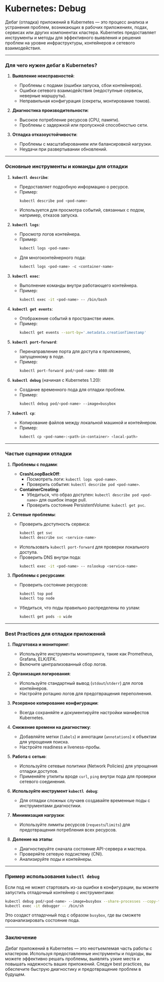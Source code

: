 # Kubernetes: Debug

Дебаг (отладка) приложений в Kubernetes — это процесс анализа и устранения проблем, возникающих в рабочих приложениях, подах, сервисах или других компонентах кластера. Kubernetes предоставляет инструменты и методы для эффективного выявления и решения проблем на уровне инфраструктуры, контейнеров и сетевого взаимодействия.

---

### Для чего нужен дебаг в Kubernetes?

1. **Выявление неисправностей**:
   - Проблемы с подами (ошибки запуска, сбои контейнеров).
   - Ошибки сетевого взаимодействия (недоступные сервисы, неверные маршруты).
   - Неправильная конфигурация (секреты, монтирование томов).
   
2. **Диагностика производительности**:
   - Высокое потребление ресурсов (CPU, памяти).
   - Проблемы с задержкой или пропускной способностью сети.

3. **Отладка отказоустойчивости**:
   - Проблемы с масштабированием или балансировкой нагрузки.
   - Неудачи при развертывании обновлений.

---

### Основные инструменты и команды для отладки

1. **`kubectl describe`**:
   - Предоставляет подробную информацию о ресурсе.
   - Пример:
     ```bash
     kubectl describe pod <pod-name>
     ```
   - Используется для просмотра событий, связанных с подом, например, отказов запуска.

2. **`kubectl logs`**:
   - Просмотр логов контейнера.
   - Пример:
     ```bash
     kubectl logs <pod-name>
     ```
   - Для многоконтейнерного пода:
     ```bash
     kubectl logs <pod-name> -c <container-name>
     ```

3. **`kubectl exec`**:
   - Выполнение команды внутри работающего контейнера.
   - Пример:
     ```bash
     kubectl exec -it <pod-name> -- /bin/bash
     ```

4. **`kubectl get events`**:
   - Отображение событий в пространстве имен.
   - Пример:
     ```bash
     kubectl get events --sort-by='.metadata.creationTimestamp'
     ```

5. **`kubectl port-forward`**:
   - Перенаправление порта для доступа к приложению, запущенному в поде.
   - Пример:
     ```bash
     kubectl port-forward pod/<pod-name> 8080:80
     ```

6. **`kubectl debug`** (начиная с Kubernetes 1.20):
   - Создание временного пода для отладки проблем.
   - Пример:
     ```bash
     kubectl debug pod/<pod-name> --image=busybox
     ```

7. **`kubectl cp`**:
   - Копирование файлов между локальной машиной и контейнером.
   - Пример:
     ```bash
     kubectl cp <pod-name>:<path-in-container> <local-path>
     ```

---

### Частые сценарии отладки

1. **Проблемы с подами**:
   - **CrashLoopBackOff**:
     - Посмотреть логи: `kubectl logs <pod-name>`.
     - Проверить события: `kubectl describe pod <pod-name>`.
   - **ContainerCreating**:
     - Убедиться, что образ доступен: `kubectl describe pod <pod-name>` для ошибок image pull.
     - Проверить состояние PersistentVolume: `kubectl get pvc`.

2. **Сетевые проблемы**:
   - Проверить доступность сервиса:
     ```bash
     kubectl get svc
     kubectl describe svc <service-name>
     ```
   - Использовать `kubectl port-forward` для проверки локального доступа.
   - Проверить DNS внутри пода:
     ```bash
     kubectl exec -it <pod-name> -- nslookup <service-name>
     ```

3. **Проблемы с ресурсами**:
   - Проверить состояние ресурсов:
     ```bash
     kubectl top pod
     kubectl top node
     ```
   - Убедиться, что поды правильно распределены по узлам:
     ```bash
     kubectl get pods -o wide
     ```

---

### Best Practices для отладки приложений

1. **Подготовка и мониторинг**:
   - Используйте инструменты мониторинга, такие как Prometheus, Grafana, ELK/EFK.
   - Включите централизованный сбор логов.

2. **Организация логирования**:
   - Используйте стандартный вывод (`stdout`/`stderr`) для логов контейнеров.
   - Настройте ротацию логов для предотвращения переполнения.

3. **Резервное копирование конфигурации**:
   - Всегда сохраняйте и документируйте настройки манифестов Kubernetes.

4. **Снижение времени на диагностику**:
   - Добавляйте метки (`labels`) и аннотации (`annotations`) к объектам для упрощения поиска.
   - Настройте readiness и liveness-пробы.

5. **Работа с сетью**:
   - Используйте сетевые политики (Network Policies) для упрощения отладки доступов.
   - Применяйте утилиты вроде `curl`, `ping` внутри пода для проверки сетевого соединения.

6. **Используйте инструмент `kubectl debug`**:
   - Для отладки сложных случаев создавайте временные поды с инструментами диагностики.

7. **Минимизация нагрузки**:
   - Используйте лимиты ресурсов (`requests`/`limits`) для предотвращения потребления всех ресурсов.

8. **Деление на этапы**:
   - Диагностируйте сначала состояние API-сервера и мастера.
   - Проверяйте сетевую подсистему (CNI).
   - Анализируйте поды и контейнеры.

---

### Пример использования `kubectl debug`

Если под не может стартовать из-за ошибки в конфигурации, вы можете запустить отладочный контейнер с инструментами:

```bash
kubectl debug pod/<pod-name> --image=busybox --share-processes --copy-to=debugger
kubectl exec -it debugger -- /bin/sh
```

Это создаст отладочный под с образом `busybox`, где вы сможете проанализировать состояние пода.

---

### Заключение

Дебаг приложений в Kubernetes — это неотъемлемая часть работы с кластером. Используя предоставленные инструменты и подходы, вы можете эффективно решать проблемы, выявлять узкие места и повышать надежность ваших приложений. Следуя best practices, вы обеспечите быструю диагностику и предотвращение проблем в будущем.